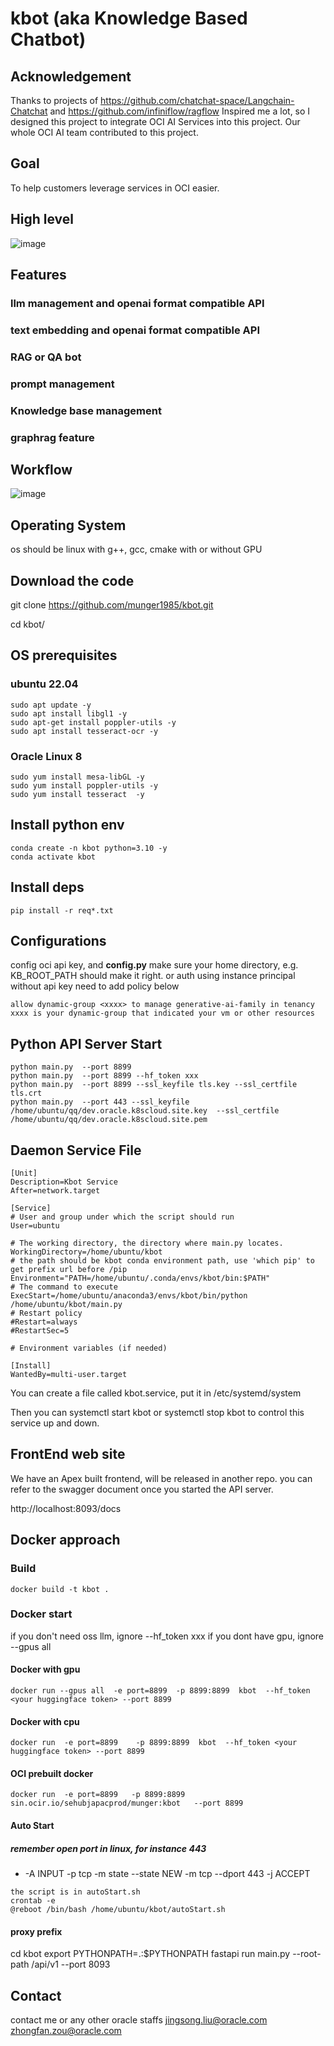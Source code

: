 # kbot (aka Knowledge Based Chatbot)

## Acknowledgement 
Thanks to projects of https://github.com/chatchat-space/Langchain-Chatchat and https://github.com/infiniflow/ragflow
Inspired me a lot, so I designed this project to integrate OCI AI Services into this project. Our whole OCI  AI team contributed to this project.

## Goal

To help customers leverage services in OCI easier.

## High level

![image](/readmeIMG/highlevel.png)

## Features



### llm management and openai format compatible API 

### text embedding and openai format compatible API 

### RAG or QA bot

### prompt management

### Knowledge base management

### graphrag feature


## Workflow

![image](/readmeIMG/workflow.png)

## Operating System

os should be linux with g++, gcc, cmake
with or without GPU

## Download the code


git clone https://github.com/munger1985/kbot.git

cd kbot/

## OS prerequisites

### ubuntu 22.04

```commandline
sudo apt update -y
sudo apt install libgl1 -y
sudo apt-get install poppler-utils -y
sudo apt install tesseract-ocr -y 
```

### Oracle Linux 8

```commandline
sudo yum install mesa-libGL -y
sudo yum install poppler-utils -y
sudo yum install tesseract  -y 
```



## Install python env

```commandline
conda create -n kbot python=3.10 -y
conda activate kbot
```

## Install deps

```commandline
pip install -r req*.txt
```

## Configurations

config oci api key, and **config.py**
make sure your home directory, e.g. KB_ROOT_PATH should make it right.
or auth using instance principal without api key
need to add policy below

```commandline
allow dynamic-group <xxxx> to manage generative-ai-family in tenancy
xxxx is your dynamic-group that indicated your vm or other resources
```

## Python API Server Start 

```commandline
python main.py  --port 8899 
python main.py  --port 8899 --hf_token xxx
python main.py  --port 8899 --ssl_keyfile tls.key --ssl_certfile tls.crt
python main.py  --port 443 --ssl_keyfile /home/ubuntu/qq/dev.oracle.k8scloud.site.key  --ssl_certfile /home/ubuntu/qq/dev.oracle.k8scloud.site.pem
```

## Daemon Service File

```commandline
[Unit]
Description=Kbot Service
After=network.target

[Service]
# User and group under which the script should run
User=ubuntu

# The working directory, the directory where main.py locates.
WorkingDirectory=/home/ubuntu/kbot
# the path should be kbot conda environment path, use 'which pip' to get prefix url before /pip
Environment="PATH=/home/ubuntu/.conda/envs/kbot/bin:$PATH"
# The command to execute
ExecStart=/home/ubuntu/anaconda3/envs/kbot/bin/python /home/ubuntu/kbot/main.py
# Restart policy
#Restart=always
#RestartSec=5

# Environment variables (if needed)

[Install]
WantedBy=multi-user.target
```

You can create a file called kbot.service, put it in /etc/systemd/system

Then you can systemctl start kbot or systemctl stop kbot to control this service up and down.

## FrontEnd web site

We have an Apex built frontend, will be released in another repo. you can refer to the swagger document once you started the API server.

http://localhost:8093/docs

## Docker approach


### Build

```commandline
docker build -t kbot .
```

### Docker start

if you don't need oss llm, ignore --hf_token xxx
if you dont have gpu, ignore --gpus all

#### Docker with gpu

```commandline
docker run --gpus all  -e port=8899  -p 8899:8899  kbot  --hf_token <your huggingface token> --port 8899
```

#### Docker with cpu

```commandline
docker run  -e port=8899    -p 8899:8899  kbot  --hf_token <your huggingface token> --port 8899
```

#### OCI prebuilt docker

```commandline
docker run  -e port=8899   -p 8899:8899  sin.ocir.io/sehubjapacprod/munger:kbot   --port 8899
```



#### Auto Start
##### remember open port in linux, for instance 443

* -A INPUT -p tcp -m state --state NEW -m tcp --dport 443 -j ACCEPT

```commandline
the script is in autoStart.sh 
crontab -e
@reboot /bin/bash /home/ubuntu/kbot/autoStart.sh
```

#### proxy prefix
cd kbot
export PYTHONPATH=.:$PYTHONPATH
fastapi run main.py --root-path   /api/v1  --port 8093


## Contact 

contact me or any other oracle staffs
jingsong.liu@oracle.com
zhongfan.zou@oracle.com
